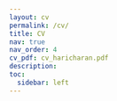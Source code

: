```yaml
---
layout: cv
permalink: /cv/
title: CV
nav: true
nav_order: 4
cv_pdf: cv_haricharan.pdf
description:
toc:
  sidebar: left
---
```

